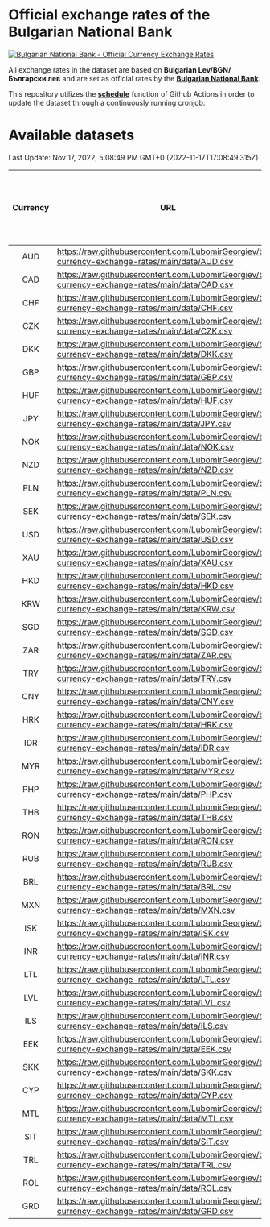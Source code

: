 # Official exchange rates of the Bulgarian National Bank

[![Bulgarian National Bank - Official Currency Exchange Rates](https://github.com/LubomirGeorgiev/bnb-currency-exchange-rates/actions/workflows/update-rates.yml/badge.svg?branch=main)](https://github.com/LubomirGeorgiev/bnb-currency-exchange-rates/actions/workflows/update-rates.yml)

All exchange rates in the dataset are based on **Bulgarian Lev/BGN/Български лев** and are set as official rates by the [**Bulgarian National Bank**](https://www.bnb.bg/Statistics/StExternalSector/StExchangeRates/StERForeignCurrencies/index.htm?toLang=_EN).

This repository utilizes the [**schedule**](https://docs.github.com/en/actions/reference/events-that-trigger-workflows) function of Github Actions in order to update the dataset through a continuously running cronjob.

# Available datasets

<!-- START LINKS (DO NOT EVER FU*ING DELETE THIS COMMENT FOR THE LOVE OF YOUR LIFE!!! IF YOU ARE CURIOS HOW IT WORKS, YOU CAN HAVE A LOOK AT ./src/updateReadme.ts) -->

Last Update: Nov 17, 2022, 5:08:49 PM GMT+0 (2022-11-17T17:08:49.315Z)

| Currency | URL                                                                                             | Number of records | Number of missing days that were filled in |
| :------: | ----------------------------------------------------------------------------------------------- | :---------------: | :----------------------------------------: |
|   AUD    | https://raw.githubusercontent.com/LubomirGeorgiev/bnb-currency-exchange-rates/main/data/AUD.csv |       8442        |                    2604                    |
|   CAD    | https://raw.githubusercontent.com/LubomirGeorgiev/bnb-currency-exchange-rates/main/data/CAD.csv |       8442        |                    2604                    |
|   CHF    | https://raw.githubusercontent.com/LubomirGeorgiev/bnb-currency-exchange-rates/main/data/CHF.csv |       8442        |                    2604                    |
|   CZK    | https://raw.githubusercontent.com/LubomirGeorgiev/bnb-currency-exchange-rates/main/data/CZK.csv |       8442        |                    2604                    |
|   DKK    | https://raw.githubusercontent.com/LubomirGeorgiev/bnb-currency-exchange-rates/main/data/DKK.csv |       8442        |                    2604                    |
|   GBP    | https://raw.githubusercontent.com/LubomirGeorgiev/bnb-currency-exchange-rates/main/data/GBP.csv |       8442        |                    2604                    |
|   HUF    | https://raw.githubusercontent.com/LubomirGeorgiev/bnb-currency-exchange-rates/main/data/HUF.csv |       8442        |                    2604                    |
|   JPY    | https://raw.githubusercontent.com/LubomirGeorgiev/bnb-currency-exchange-rates/main/data/JPY.csv |       8442        |                    2604                    |
|   NOK    | https://raw.githubusercontent.com/LubomirGeorgiev/bnb-currency-exchange-rates/main/data/NOK.csv |       8442        |                    2604                    |
|   NZD    | https://raw.githubusercontent.com/LubomirGeorgiev/bnb-currency-exchange-rates/main/data/NZD.csv |       8442        |                    2604                    |
|   PLN    | https://raw.githubusercontent.com/LubomirGeorgiev/bnb-currency-exchange-rates/main/data/PLN.csv |       8442        |                    2604                    |
|   SEK    | https://raw.githubusercontent.com/LubomirGeorgiev/bnb-currency-exchange-rates/main/data/SEK.csv |       8442        |                    2604                    |
|   USD    | https://raw.githubusercontent.com/LubomirGeorgiev/bnb-currency-exchange-rates/main/data/USD.csv |       8442        |                    2604                    |
|   XAU    | https://raw.githubusercontent.com/LubomirGeorgiev/bnb-currency-exchange-rates/main/data/XAU.csv |       8441        |                    2605                    |
|   HKD    | https://raw.githubusercontent.com/LubomirGeorgiev/bnb-currency-exchange-rates/main/data/HKD.csv |       8142        |                    2515                    |
|   KRW    | https://raw.githubusercontent.com/LubomirGeorgiev/bnb-currency-exchange-rates/main/data/KRW.csv |       8142        |                    2515                    |
|   SGD    | https://raw.githubusercontent.com/LubomirGeorgiev/bnb-currency-exchange-rates/main/data/SGD.csv |       8142        |                    2515                    |
|   ZAR    | https://raw.githubusercontent.com/LubomirGeorgiev/bnb-currency-exchange-rates/main/data/ZAR.csv |       8142        |                    2515                    |
|   TRY    | https://raw.githubusercontent.com/LubomirGeorgiev/bnb-currency-exchange-rates/main/data/TRY.csv |       6628        |                    2049                    |
|   CNY    | https://raw.githubusercontent.com/LubomirGeorgiev/bnb-currency-exchange-rates/main/data/CNY.csv |       6510        |                    2015                    |
|   HRK    | https://raw.githubusercontent.com/LubomirGeorgiev/bnb-currency-exchange-rates/main/data/HRK.csv |       6510        |                    2015                    |
|   IDR    | https://raw.githubusercontent.com/LubomirGeorgiev/bnb-currency-exchange-rates/main/data/IDR.csv |       6510        |                    2015                    |
|   MYR    | https://raw.githubusercontent.com/LubomirGeorgiev/bnb-currency-exchange-rates/main/data/MYR.csv |       6510        |                    2015                    |
|   PHP    | https://raw.githubusercontent.com/LubomirGeorgiev/bnb-currency-exchange-rates/main/data/PHP.csv |       6510        |                    2015                    |
|   THB    | https://raw.githubusercontent.com/LubomirGeorgiev/bnb-currency-exchange-rates/main/data/THB.csv |       6510        |                    2015                    |
|   RON    | https://raw.githubusercontent.com/LubomirGeorgiev/bnb-currency-exchange-rates/main/data/RON.csv |       6451        |                    1997                    |
|   RUB    | https://raw.githubusercontent.com/LubomirGeorgiev/bnb-currency-exchange-rates/main/data/RUB.csv |       6249        |                    1933                    |
|   BRL    | https://raw.githubusercontent.com/LubomirGeorgiev/bnb-currency-exchange-rates/main/data/BRL.csv |       5540        |                    1718                    |
|   MXN    | https://raw.githubusercontent.com/LubomirGeorgiev/bnb-currency-exchange-rates/main/data/MXN.csv |       5540        |                    1718                    |
|   ISK    | https://raw.githubusercontent.com/LubomirGeorgiev/bnb-currency-exchange-rates/main/data/ISK.csv |       5317        |                    1644                    |
|   INR    | https://raw.githubusercontent.com/LubomirGeorgiev/bnb-currency-exchange-rates/main/data/INR.csv |       5171        |                    1602                    |
|   LTL    | https://raw.githubusercontent.com/LubomirGeorgiev/bnb-currency-exchange-rates/main/data/LTL.csv |       5146        |                    1575                    |
|   LVL    | https://raw.githubusercontent.com/LubomirGeorgiev/bnb-currency-exchange-rates/main/data/LVL.csv |       4787        |                    1467                    |
|   ILS    | https://raw.githubusercontent.com/LubomirGeorgiev/bnb-currency-exchange-rates/main/data/ILS.csv |       4446        |                    1382                    |
|   EEK    | https://raw.githubusercontent.com/LubomirGeorgiev/bnb-currency-exchange-rates/main/data/EEK.csv |       3993        |                    1219                    |
|   SKK    | https://raw.githubusercontent.com/LubomirGeorgiev/bnb-currency-exchange-rates/main/data/SKK.csv |       2966        |                    908                     |
|   CYP    | https://raw.githubusercontent.com/LubomirGeorgiev/bnb-currency-exchange-rates/main/data/CYP.csv |       2898        |                    882                     |
|   MTL    | https://raw.githubusercontent.com/LubomirGeorgiev/bnb-currency-exchange-rates/main/data/MTL.csv |       2598        |                    793                     |
|   SIT    | https://raw.githubusercontent.com/LubomirGeorgiev/bnb-currency-exchange-rates/main/data/SIT.csv |       2536        |                    772                     |
|   TRL    | https://raw.githubusercontent.com/LubomirGeorgiev/bnb-currency-exchange-rates/main/data/TRL.csv |       1812        |                    553                     |
|   ROL    | https://raw.githubusercontent.com/LubomirGeorgiev/bnb-currency-exchange-rates/main/data/ROL.csv |       1691        |                    518                     |
|   GRD    | https://raw.githubusercontent.com/LubomirGeorgiev/bnb-currency-exchange-rates/main/data/GRD.csv |        359        |                    107                     |

<!-- END LINKS (DO NOT EVER FU*ING DELETE THIS COMMENT FOR THE LOVE OF YOUR LIFE!!! IF YOU ARE CURIOS HOW IT WORKS, YOU CAN HAVE A LOOK AT ./src/updateReadme.ts) -->
